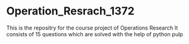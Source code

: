 # Operation_Resrach_1372
This is the repositry for the course project of Operations Research
It consists of 15 questions 
which are solved with the help of python pulp
